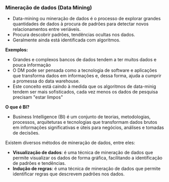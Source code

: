 ### Mineração de dados (Data Mining)

- Data-mining ou mineração de dados é o processo de explorar grandes quantidades de dados à procura de padrões para detectar novos relacionamentos entre veriáveis.
- Procura descobrir padrões, tendências ocultas nos dados.
- Geralmente ainda está identificada com algoritmos.

**Exemplos:**
- Grandes e complexos bancos de dados tendem a ter muitos dados e pouca informação
- O DM pode ser pensada como a tecnologia de software e aplicações que transforma dados em informações e, dessa forma, ajuda a cumprir a promessa do data warehouse.
- Este conceito está caindo à medida que os algoritmos de data-minig tendem ser mais sofisticados, cada vez menos os dados de pesquisa precisam "estar limpos"

**O que é BI?**
- Business Intelligence (BI) é um conjunto de teorias, metodologias, processos, arquiteturas e tecnologias que transformam dados brutos em informações significativas e úteis para negócios, análises e tomadas de decisões.

Existem diversos métodos de mineração de dados, entre eles:
- **Visualização de dados**: é uma técnica de mineração de dados que permite visualizar os dados de forma gráfica, facilitando a identificação de padrões e tendências.
- **Indução de regras**: é uma técnica de mineração de dados que permite identificar regras que descrevem padrões nos dados.